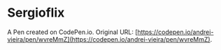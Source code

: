 # Sergioflix

A Pen created on CodePen.io. Original URL: [https://codepen.io/andrei-vieira/pen/wvreMmZ](https://codepen.io/andrei-vieira/pen/wvreMmZ).


